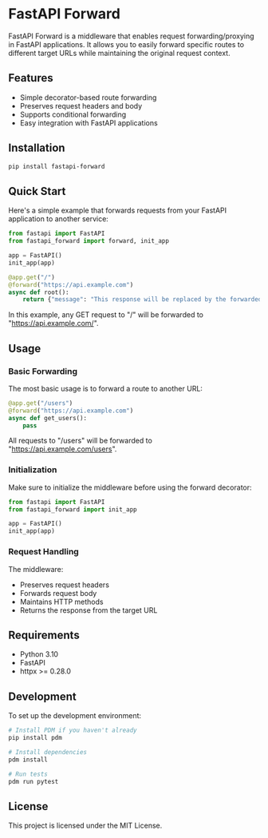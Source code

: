 # FastAPI Forward

FastAPI Forward is a middleware that enables request forwarding/proxying in FastAPI applications. It allows you to easily forward specific routes to different target URLs while maintaining the original request context.

## Features

- Simple decorator-based route forwarding
- Preserves request headers and body
- Supports conditional forwarding
- Easy integration with FastAPI applications

## Installation

```bash
pip install fastapi-forward
```

## Quick Start

Here's a simple example that forwards requests from your FastAPI application to another service:

```python
from fastapi import FastAPI
from fastapi_forward import forward, init_app

app = FastAPI()
init_app(app)

@app.get("/")
@forward("https://api.example.com")
async def root():
    return {"message": "This response will be replaced by the forwarded response"}
```

In this example, any GET request to "/" will be forwarded to "https://api.example.com/".

## Usage

### Basic Forwarding

The most basic usage is to forward a route to another URL:

```python
@app.get("/users")
@forward("https://api.example.com")
async def get_users():
    pass
```

All requests to "/users" will be forwarded to "https://api.example.com/users".

### Initialization

Make sure to initialize the middleware before using the forward decorator:

```python
from fastapi import FastAPI
from fastapi_forward import init_app

app = FastAPI()
init_app(app)
```

### Request Handling

The middleware:
- Preserves request headers
- Forwards request body
- Maintains HTTP methods
- Returns the response from the target URL

## Requirements

- Python 3.10
- FastAPI
- httpx >= 0.28.0

## Development

To set up the development environment:

```bash
# Install PDM if you haven't already
pip install pdm

# Install dependencies
pdm install

# Run tests
pdm run pytest
```

## License

This project is licensed under the MIT License.